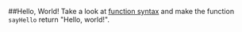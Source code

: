 ##Hello, World!
Take a look at [function syntax](http://kotlinlang.org/docs/reference/basic-syntax.html#defining-functions)
and make the function `sayHello` return "Hello, world!".